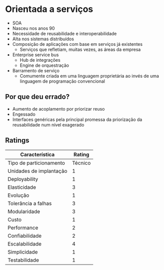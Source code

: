 # Orientada a serviços

- SOA
- Nasceu nos anos 90
- Necessidade de reusabilidade e interoperabilidade
- Alta nos sistemas distribuídos
- Composição de aplicações com base em serviços já existentes
    - Serviços que refletiam, muitas vezes, as áreas da empresa
- Enterprise service bus
    - Hub de integrações
    - Engine de orquestração
- Barramento de serviço
    - Comumente criada em uma linguagem proprietária ao invés de uma linguagem de programação convencional


## Por que deu errado?

- Aumento de acoplamento por priorizar reuso
- Engessado
- Interfaces genéricas pela principal promessa da priorização da reusabilidade num nível exagerado

## Ratings

| Característica          | Rating            |
| ----------------------- | ----------------- |
| Tipo de particionamento | Técnico           |
| Unidades de implantação | 1                 |
| Deployability           | 1                 |
| Elasticidade            | 3                 |
| Evolução                | 1                 |
| Tolerância a falhas     | 3                 |
| Modularidade            | 3                 |
| Custo                   | 1                 |
| Performance             | 2                 |
| Confiabilidade          | 2                 |
| Escalabilidade          | 4                 |
| Simplicidade            | 1                 |
| Testabilidade           | 1                 |